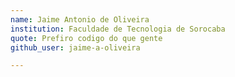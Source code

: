 ```yaml
---
name: Jaime Antonio de Oliveira
institution: Faculdade de Tecnologia de Sorocaba
quote: Prefiro codigo do que gente
github_user: jaime-a-oliveira

---
```

